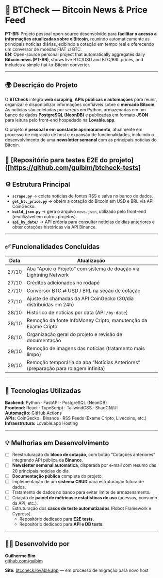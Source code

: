 # 📰 BTCheck — Bitcoin News & Price Feed

**PT-BR:** Projeto pessoal open-source desenvolvido para **facilitar o acesso a informações atualizadas sobre o Bitcoin**, reunindo automaticamente as principais notícias diárias, exibindo a cotação em tempo real e oferecendo um conversor de moedas FIAT ⇄ BTC.  
**EN:** Open-source personal project that automatically aggregates daily **Bitcoin news (PT-BR)**, shows live BTC/USD and BTC/BRL prices, and includes a simple fiat-to-Bitcoin converter.

---

## 🌍 Descrição do Projeto

O **BTCheck** integra **web scraping, APIs públicas e automações** para reunir, organizar e disponibilizar informações confiáveis sobre o **mercado Bitcoin**.  
As notícias são coletadas por *scripts* em Python, armazenadas em um banco de dados **PostgreSQL (NeonDB)** e publicadas em formato **JSON** para leitura pelo front-end hospedado na **Lovable.app**.  

O projeto é **pessoal e em constante aprimoramento**, atualmente em processo de migração de host e expansão de funcionalidades, incluindo o desenvolvimento de uma **newsletter semanal** com as principais notícias do Bitcoin.

🔗 [Repositório para testes E2E do projeto]([https://github.com/guibim/btcheck-tests]
---

## ⚙️ Estrutura Principal

- **`scrape.py`** → coleta notícias de fontes RSS e salva no banco de dados.  
- **`get_btc_price.py`** → obtém a cotação do Bitcoin em USD e BRL via API CoinGecko.  
- **`build_json.py`** → gera o arquivo `news.json`, utilizado pelo front-end (reutilizável em outros projetos).  
- **`api_by_date/`** → API própria para consultar notícias de dias anteriores e obter cotações históricas via API Binance.

---

## ✅ Funcionalidades Concluídas

| Data  | Atualização |
|-------|--------------|
| 27/10 | Aba “Apoie o Projeto” com sistema de doação via Lightning Network |
| 27/10 | Créditos adicionados no rodapé |
| 27/10 | Conversor BTC ⇄ USD / BRL na seção de cotação |
| 27/10 | Ajuste de chamadas da API CoinGecko (30/dia distribuídas em 24h) |
| 28/10 | Histórico de notícias por data (API `/by-date`) |
| 28/10 | Remoção da fonte InfoMoney Cripto; manutenção da Exame Cripto |
| 28/10 | Organização geral do projeto e revisão de documentação |
| 29/10 | Remoção de imagens das notícias (tratamento mais limpo) |
| 29/10 | Remoção temporária da aba “Notícias Anteriores” (preparação para rolagem infinita) |

---

## 🧩 Tecnologias Utilizadas

**Backend:** Python · FastAPI · PostgreSQL (NeonDB)  
**Frontend:** React · TypeScript · TailwindCSS · ShadCN/UI  
**Automação:** GitHub Actions  
**APIs:** CoinGecko · Binance · RSS Feeds (Exame Cripto, Livecoins, etc.)  
**Infraestrutura:** Lovable.app Hosting

---

## 💡 Melhorias em Desenvolvimento

- [ ] Reestruturação do **bloco de cotação**, com botão “Cotações anteriores” integrando API pública da **Binance**.  
- [ ] **Newsletter semanal automática**, disparada por e-mail com resumo das 20 principais notícias do dia.  
- [ ] **Documentação pública** completa do projeto.  
- [ ] Implementação de um **sistema CRUD** para estruturação futura de dados.  
- [ ] Tratamento de dados no banco para evitar limite de armazenamento.  
- [ ] Criação de **painel de métricas e estatísticas de uso** (acessos, consumo da API, etc.).  
- [ ] Estruturação dos **casos de teste automatizados** (Robot Framework e Cypress).  
  - Repositório dedicado para **E2E tests**.  
  - Repositório dedicado para **API e DB tests**.

---

## 👨‍💻 Desenvolvido por

**Guilherme Bim**  
[github.com/guibim](https://github.com/guibim)  

**Site:** [btccheck.lovable.app](https://btccheck.lovable.app) — em processo de migração para novo host
